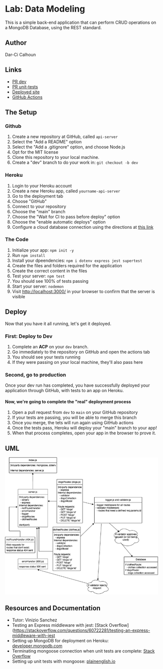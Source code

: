 # Lab: Data Modeling

This is a simple back-end application that can perform CRUD operations on a MongoDB Database, using the REST standard.

## Author

Dar-Ci Calhoun

## Links

- [PR dev](https://github.com/dcalhoun286/api-server/pull/1)
- [PR unit-tests](https://github.com/dcalhoun286/api-server/pull/5)
- [Deployed site](https://dc-api-server.herokuapp.com)
- [GitHub Actions](https://github.com/dcalhoun286/api-server/actions)

## The Setup

### Github

1. Create a new repository at GitHub, called `api-server`
  1. Select the "Add a README" option
  1. Select the "Add a .gitignore" option, and choose Node.js
  1. Opt for the MIT license
1. Clone this repository to your local machine.
1. Create a "dev" branch to do your work in: `git checkout -b dev`

### Heroku

1. Login to your Heroku account
1. Create a new Heroku app, called `yourname-api-server`
  1. Go to the deployment tab
  1. Choose "GitHub"
  1. Connect to your repository
  1. Choose the "main" branch
  1. Choose the "Wait for CI to pass before deploy" option
  1. Choose the "enable automatic deploys" option
1. Configure a cloud database connection using the directions at [this link](https://developer.mongodb.com/how-to/use-atlas-on-heroku/)

### The Code

1. Initialize your app: `npm init -y`
1. Run `npm install`
1. Install your dpeendencies: `npm i dotenv express jest supertest`
1. Create the files and folders required for the application
1. Create the correct content in the files
1. Test your server: `npm test`
  1. You should see 100% of tests passing
1. Start your server: `nodemon`
  1. Visit [http://localhost:3000/](http://localhost:3000/) in your browser to confirm that the server is visible

## Deploy

Now that you have it all running, let's get it deployed.

### First: Deploy to Dev

1. Complete an **ACP** on your `dev` branch.
1. Go immediately to the repository on GitHub and open the actions tab
  1. You should see your tests running
  1. If they were passing on your local machine, they'll also pass here

### Second, go to production

Once your dev run has completed, you have successfully deployed your application through GitHub, with tests to an app on Heroku.

#### Now, we're going to complete the "real" deployment process

1. Open a pull request from `dev` to `main` on your GitHub repository
1. If your tests are passing, you will be able to merge this branch
1. Once you merge, the tets will run again using GitHub actions
1. Once the tests pass, Heroku will deploy your "main" branch to your app!
1. When that process completes, open your app in the browser to prove it.

## UML

![uml](./assets/uml.drawio.png)

## Resources and Documentation

- Tutor: Vinizio Sanchez
- Testing an Express middleware with jest: [Stack Overflow](https://stackoverflow.com/questions/60722281/testing-an-express-middleware-with-jest
- Setting up MongoDB for deployment on Heroku: [developer.mongodb.com](https://developer.mongodb.com/how-to/use-atlas-on-heroku/)
- Terminating mongoose connection when unit tests are complete: [Stack Overflow](https://stackoverflow.com/questions/50687592/jest-and-mongoose-jest-has-detected-opened-handles)
- Setting up unit tests with mongoose: [plainenglish.io](https://javascript.plainenglish.io/how-i-setup-unit-test-for-mongodb-using-jest-mongoose-103b772ee164)
